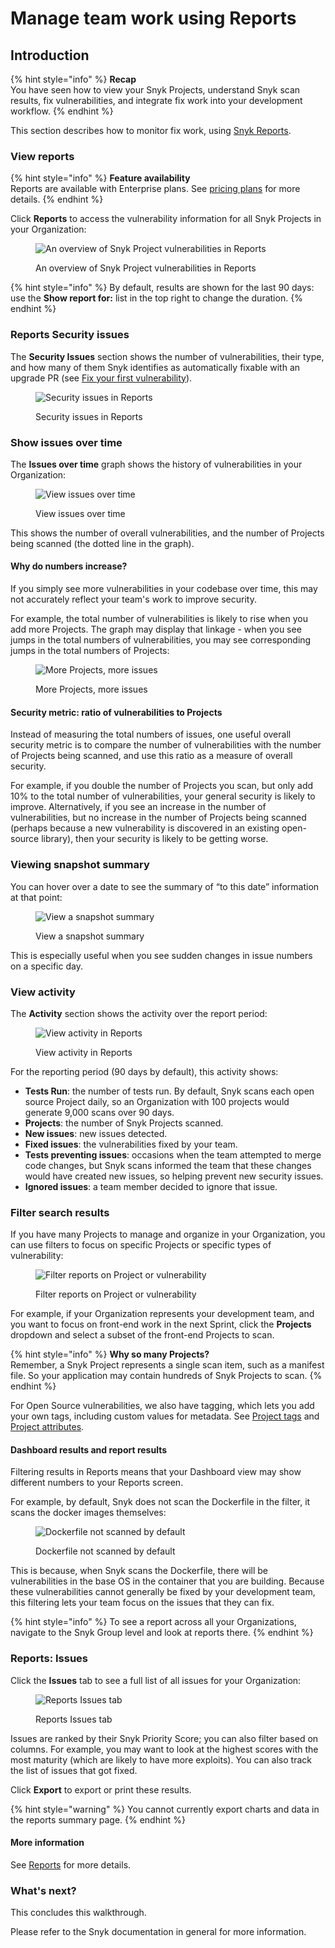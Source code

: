 # Manage team work using Reports

## Introduction

{% hint style="info" %}
**Recap**\
You have seen how to view your Snyk Projects, understand Snyk scan results, fix vulnerabilities, and integrate fix work into your development workflow.
{% endhint %}

This section describes how to monitor fix work, using [Snyk Reports](../../manage-risk/reporting/legacy-reports/).

### View reports

{% hint style="info" %}
**Feature availability**\
Reports are available with Enterprise plans. See [pricing plans](https://snyk.io/plans/) for more details.
{% endhint %}

Click **Reports** to access the vulnerability information for all Snyk Projects in your Organization:

<figure><img src="../../.gitbook/assets/reports_02oct2022.png" alt="An overview of Snyk Project vulnerabilities in Reports"><figcaption><p>An overview of Snyk Project vulnerabilities in Reports</p></figcaption></figure>

{% hint style="info" %}
By default, results are shown for the last 90 days: use the **Show report for:** list in the top right to change the duration.
{% endhint %}

### Reports Security issues

The **Security Issues** section shows the number of vulnerabilities, their type, and how many of them Snyk identifies as automatically fixable with an upgrade PR (see [Fix your first vulnerability](fix-your-first-vulnerability.md)).

<figure><img src="../../.gitbook/assets/image (302) (1).png" alt="Security issues in Reports"><figcaption><p>Security issues in Reports</p></figcaption></figure>

### Show issues over time

The **Issues over time** graph shows the history of vulnerabilities in your Organization:

<figure><img src="../../.gitbook/assets/image (103) (2) (1) (1) (1) (1) (1) (1) (1) (1) (1) (1) (1) (1) (1) (1) (1) (1) (1) (2).png" alt="View issues over time"><figcaption><p>View issues over time</p></figcaption></figure>

This shows the number of overall vulnerabilities, and the number of Projects being scanned (the dotted line in the graph).

#### Why do numbers increase?

If you simply see more vulnerabilities in your codebase over time, this may not accurately reflect your team's work to improve security.

For example, the total number of vulnerabilities is likely to rise when you add more Projects. The graph may display that linkage - when you see jumps in the total numbers of vulnerabilities, you may see corresponding jumps in the total numbers of Projects:

<figure><img src="../../.gitbook/assets/image (116) (1) (1).png" alt="More Projects, more issues"><figcaption><p>More Projects, more issues</p></figcaption></figure>

#### Security metric: ratio of vulnerabilities to Projects

Instead of measuring the total numbers of issues, one useful overall security metric is to compare the number of vulnerabilities with the number of Projects being scanned, and use this ratio as a measure of overall security.

For example, if you double the number of Projects you scan, but only add 10% to the total number of vulnerabilities, your general security is likely to improve. Alternatively, if you see an increase in the number of vulnerabilities, but no increase in the number of Projects being scanned (perhaps because a new vulnerability is discovered in an existing open-source library), then your security is likely to be getting worse.

### Viewing snapshot summary

You can hover over a date to see the summary of “to this date” information at that point:

<figure><img src="../../.gitbook/assets/image (150) (1) (1) (1) (1) (1) (1) (1) (1) (1) (1) (1) (2).png" alt="View a snapshot summary"><figcaption><p>View a snapshot summary</p></figcaption></figure>

This is especially useful when you see sudden changes in issue numbers on a specific day.

### View activity

The **Activity** section shows the activity over the report period:

<figure><img src="../../.gitbook/assets/image (293).png" alt="View activity in Reports"><figcaption><p>View activity in Reports</p></figcaption></figure>

For the reporting period (90 days by default), this activity shows:

* **Tests Run**: the number of tests run. By default, Snyk scans each open source Project daily, so an Organization with 100 projects would generate 9,000 scans over 90 days.
* **Projects**: the number of Snyk Projects scanned.
* **New issues**: new issues detected.
* **Fixed issues**: the vulnerabilities fixed by your team.
* **Tests preventing issues**: occasions when the team attempted to merge code changes, but Snyk scans informed the team that these changes would have created new issues, so helping prevent new security issues.
* **Ignored issues**: a team member decided to ignore that issue.

### Filter search results

If you have many Projects to manage and organize in your Organization, you can use filters to focus on specific Projects or specific types of vulnerability:

<figure><img src="../../.gitbook/assets/image (223) (1) (1) (1).png" alt="Filter reports on Project or vulnerability"><figcaption><p>Filter reports on Project or vulnerability</p></figcaption></figure>

For example, if your Organization represents your development team, and you want to focus on front-end work in the next Sprint, click the **Projects** dropdown and select a subset of the front-end Projects to scan.

{% hint style="info" %}
**Why so many Projects?**\
Remember, a Snyk Project represents a single scan item, such as a manifest file. So your application may contain hundreds of Snyk Projects to scan.
{% endhint %}

For Open Source vulnerabilities, we also have tagging, which lets you add your own tags, including custom values for metadata. See [Project tags](../../snyk-admin/introduction-to-snyk-projects/project-tags.md) and [Project attributes](../../snyk-admin/introduction-to-snyk-projects/project-attributes.md).

#### Dashboard results and report results

Filtering results in Reports means that your Dashboard view may show different numbers to your Reports screen.

For example, by default, Snyk does not scan the Dockerfile in the filter, it scans the docker images themselves:

<figure><img src="../../.gitbook/assets/image (111) (1) (1) (1) (1) (1) (1) (1) (1) (1) (1) (1) (1) (1) (1) (1) (1).png" alt="Dockerfile not scanned by default"><figcaption><p>Dockerfile not scanned by default</p></figcaption></figure>

This is because, when Snyk scans the Dockerfile, there will be vulnerabilities in the base OS in the container that you are building. Because these vulnerabilities cannot generally be fixed by your development team, this filtering lets your team focus on the issues that they can fix.

{% hint style="info" %}
To see a report across all your Organizations, navigate to the Snyk Group level and look at reports there.
{% endhint %}

### Reports: Issues

Click the **Issues** tab to see a full list of all issues for your Organization:

<figure><img src="../../.gitbook/assets/image (108) (1) (1).png" alt="Reports Issues tab"><figcaption><p>Reports Issues tab</p></figcaption></figure>

Issues are ranked by their Snyk Priority Score; you can also filter based on columns. For example, you may want to look at the highest scores with the most maturity (which are likely to have more exploits). You can also track the list of issues that got fixed.

Click **Export** to export or print these results.

{% hint style="warning" %}
You cannot currently export charts and data in the reports summary page.
{% endhint %}

#### More information

See [Reports](../../manage-risk/reporting/legacy-reports/) for more details.

### What's next?

This concludes this walkthrough.

Please refer to the Snyk documentation in general for more information.
